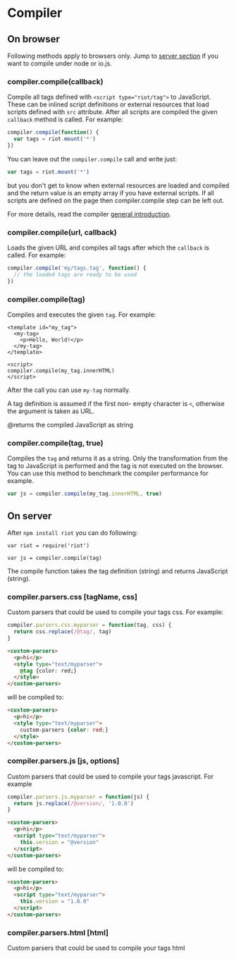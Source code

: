 # Compiler

## On browser

Following methods apply to browsers only. Jump to [server section](#compile-on-server) if you want to compile under node or io.js.

### <a name="compile"></a> compiler.compile(callback)

Compile all tags defined with `<script type="riot/tag">` to JavaScript. These can be inlined script definitions or external resources that load scripts defined with `src` attribute. After all scripts are compiled the given `callback` method is called. For example:

``` javascript
compiler.compile(function() {
  var tags = riot.mount('*')
})
```

You can leave out the `compiler.compile` call and write just:

``` javascript
var tags = riot.mount('*')
```

but you don't get to know when external resources are loaded and compiled and the return value is an empty array if you have external scripts. If all scripts are defined on the page then compiler.compile step can be left out.

For more details, read the compiler [general introduction](/guide/compiler/).

### <a name="compile-fn"></a> compiler.compile(url, callback)

Loads the given URL and compiles all tags after which the `callback` is called. For example:

``` javascript
compiler.compile('my/tags.tag', function() {
  // the loaded tags are ready to be used
})
```

### <a name="compile-tag"></a> compiler.compile(tag)

Compiles and executes the given `tag`. For example:

```
<template id="my_tag">
  <my-tag>
    <p>Hello, World!</p>
  </my-tag>
</template>

<script>
compiler.compile(my_tag.innerHTML)
</script>
```

After the call you can use `my-tag` normally.

A tag definition is assumed if the first non- empty character is `<`, otherwise the argument is taken as URL.

@returns the compiled JavaScript as string

### <a name="compile-to-str"></a> compiler.compile(tag, true)

Compiles the `tag` and returns it as a string. Only the transformation from the tag to JavaScript is performed and the tag is not executed on the browser. You can use this method to benchmark the compiler performance for example.

``` js
var js = compiler.compile(my_tag.innerHTML, true)
```

## On server

After `npm install riot` you can do following:

```
var riot = require('riot')

var js = compiler.compile(tag)
```

The compile function takes the tag definition (string) and returns JavaScript (string).

### <a name="css-parser"></a> compiler.parsers.css [tagName, css]

Custom parsers that could be used to compile your tags css. For example:

```js
compiler.parsers.css.myparser = function(tag, css) {
  return css.replace(/@tag/, tag)
}
```

```html
<custom-parsers>
  <p>hi</p>
  <style type="text/myparser">
    @tag {color: red;}
  </style>
</custom-parsers>
```

will be compiled to:

```html
<custom-parsers>
  <p>hi</p>
  <style type="text/myparser">
    custom-parsers {color: red;}
  </style>
</custom-parsers>
```

### <a name="js-parser"></a> compiler.parsers.js [js, options]

Custom parsers that could be used to compile your tags javascript. For example

```js
compiler.parsers.js.myparser = function(js) {
  return js.replace(/@version/, '1.0.0')
}
```

```html
<custom-parsers>
  <p>hi</p>
  <script type="text/myparser">
    this.version = "@version"
  </script>
</custom-parsers>
```

will be compiled to:

```html
<custom-parsers>
  <p>hi</p>
  <script type="text/myparser">
    this.version = "1.0.0"
  </script>
</custom-parsers>
```

### <a name="html-parser"></a> compiler.parsers.html [html]

Custom parsers that could be used to compile your tags html


